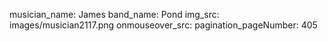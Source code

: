 musician_name: James
band_name: Pond
img_src: images/musician2117.png
onmouseover_src: 
pagination_pageNumber: 405